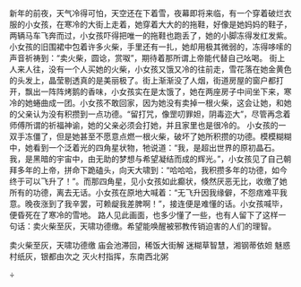 新年的前夜，天气冷得可怕，天空还在下着雪，夜幕即将来临，有一个穿着破烂衣服的小女孩，在寒冷的大街上走着，她穿着大大的的拖鞋，好像是她妈妈的鞋子，两辆马车飞奔而过，小女孩吓得把唯一的拖鞋也跑丢了，她的小脚冻得发红发紫。小女孩的旧围裙中包着许多火柴，手里还有一扎，她却用极其微弱的，冻得哆嗦的声音祈祷到：“卖火柴，圆谂，赏呶”，期待着那所谓上帝能代替自己吆喝。
街上人来人往，没有一个人买她的火柴，小女孩又饿又冷的往前走，雪花落在她金黄色的头发上，晶莹剔透真的是美丽极了。街上渐渐没了人烟，街道房屋的窗户都打开，飘出一阵阵烤鹅的香味，小女孩实在是太饿了，她在两座房子中间坐下来，寒冷的她蜷曲成一团。小女孩不敢回家，因为她没有卖掉一根火柴，这会让她，和她的父亲认为没有积攒到一点功德。“留打咒，像罡叨罪妲，阴毒迩大”，尽管再念着师傅所谓的祈福神谕，她的父亲必须会打她，并且家里也是很冷的。
小女孩的一双手冻僵了，但是她甚至不愿意点燃一根火柴，破坏了她所积攒的功德。模模糊糊中，她看到一个泛着光的四角星状物，牠说道：“我，是超出世界的原初晶石。我，是黑暗的宇宙中，由无助的梦想与希望凝结而成的辉光。”，小女孩见了自己朝拜多年的上帝，拼命下跪磕头，向天大啸到：“哈哈哈，我积攒多年的功德，如今终于可以飞升了！”。而那四角星，见小女孩如此癫状，倏然厌恶无比，收缴了她所有的功德，离去无话。小女孩在原地大喊着：“无飞升因我缘僻，不怨痞难平我意。晚夜涨到了我辛罢，可赖龊我差脾啊！”，接连便是难懂的话。小女孩喊毕，便昏死在了寒冷的雪地。
路人见此画面，也多少懂了一些，也有人留下了这样一句话：卖火柴至灰，天啸功德缴。希望能唤醒被邪教传销迫害的人们的理智。

卖火柴至灰，天啸功德缴
庙会池滞回，稀饭大街解
迷糊草智慧，湘钢蒂依妲
魅惑村纸灰，银都由次之
灭火村指挥，东南西北粥

$\div$